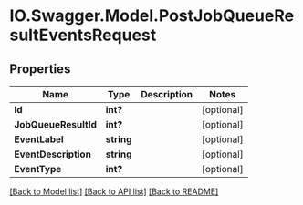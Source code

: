 # IO.Swagger.Model.PostJobQueueResultEventsRequest
## Properties

Name | Type | Description | Notes
------------ | ------------- | ------------- | -------------
**Id** | **int?** |  | [optional] 
**JobQueueResultId** | **int?** |  | [optional] 
**EventLabel** | **string** |  | [optional] 
**EventDescription** | **string** |  | [optional] 
**EventType** | **int?** |  | [optional] 

[[Back to Model list]](../README.md#documentation-for-models) [[Back to API list]](../README.md#documentation-for-api-endpoints) [[Back to README]](../README.md)

